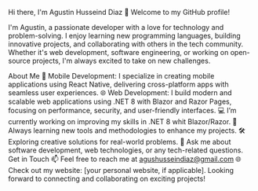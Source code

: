 Hi there, I'm Agustin Husseind Diaz 👋
Welcome to my GitHub profile!

I'm Agustin, a passionate developer with a love for technology and problem-solving. I enjoy learning new programming languages, building innovative projects, and collaborating with others in the tech community. Whether it's web development, software engineering, or working on open-source projects, I'm always excited to take on new challenges.

About Me
📱 Mobile Development: I specialize in creating mobile applications using React Native, delivering cross-platform apps with seamless user experiences.
🌐 Web Development: I build modern and scalable web applications using .NET 8 with Blazor and Razor Pages, focusing on performance, security, and user-friendly interfaces.
💻 I’m currently working on improving my skills in .NET 8 whit Blazor/Razor.
🌱 Always learning new tools and methodologies to enhance my projects.
🛠️ Exploring creative solutions for real-world problems.
💬 Ask me about software development, web technologies, or any tech-related questions.
Get in Touch
📫 Feel free to reach me at agushusseindiaz@gmail.com 
🌐 Check out my website: [your personal website, if applicable].
Looking forward to connecting and collaborating on exciting projects!
